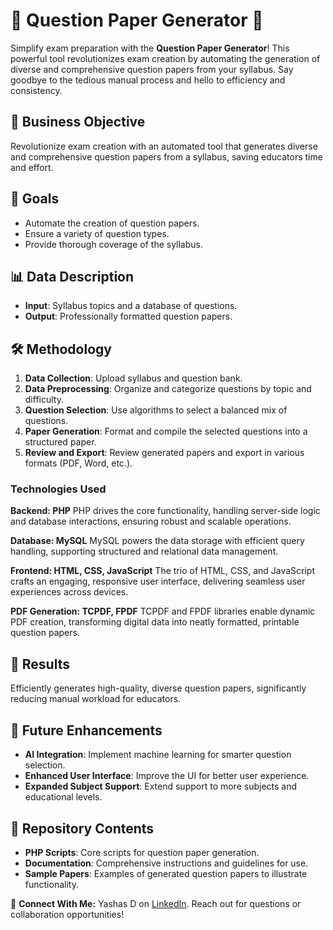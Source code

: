 # 🌟 Question Paper Generator 🌟

Simplify exam preparation with the **Question Paper Generator**! This powerful tool revolutionizes exam creation by automating the generation of diverse and comprehensive question papers from your syllabus. Say goodbye to the tedious manual process and hello to efficiency and consistency.

## 🎯 Business Objective
Revolutionize exam creation with an automated tool that generates diverse and comprehensive question papers from a syllabus, saving educators time and effort.

## 🚀 Goals
- Automate the creation of question papers.
- Ensure a variety of question types.
- Provide thorough coverage of the syllabus.

## 📊 Data Description
- **Input**: Syllabus topics and a database of questions.
- **Output**: Professionally formatted question papers.

## 🛠 Methodology
1. **Data Collection**: Upload syllabus and question bank.
2. **Data Preprocessing**: Organize and categorize questions by topic and difficulty.
3. **Question Selection**: Use algorithms to select a balanced mix of questions.
4. **Paper Generation**: Format and compile the selected questions into a structured paper.
5. **Review and Export**: Review generated papers and export in various formats (PDF, Word, etc.).

### Technologies Used
**Backend: PHP**
PHP drives the core functionality, handling server-side logic and database interactions, ensuring robust and scalable operations.

**Database: MySQL**
MySQL powers the data storage with efficient query handling, supporting structured and relational data management.

**Frontend: HTML, CSS, JavaScript**
The trio of HTML, CSS, and JavaScript crafts an engaging, responsive user interface, delivering seamless user experiences across devices.

**PDF Generation: TCPDF, FPDF**
TCPDF and FPDF libraries enable dynamic PDF creation, transforming digital data into neatly formatted, printable question papers.

## 🚀 Results
Efficiently generates high-quality, diverse question papers, significantly reducing manual workload for educators.

## 🔮 Future Enhancements
- **AI Integration**: Implement machine learning for smarter question selection.
- **Enhanced User Interface**: Improve the UI for better user experience.
- **Expanded Subject Support**: Extend support to more subjects and educational levels.

## 📂 Repository Contents
- **PHP Scripts**: Core scripts for question paper generation.
- **Documentation**: Comprehensive instructions and guidelines for use.
- **Sample Papers**: Examples of generated question papers to illustrate functionality.

👥 **Connect With Me:**
Yashas D on [LinkedIn](https://www.linkedin.com/in/yashasd2004/).
Reach out for questions or collaboration opportunities!

